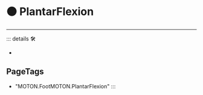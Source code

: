 # 🟠 <motor>PlantarFlexion</motor>

---

<!-- =================================================== -->
<!-- =================================================== -->
<!-- =================================================== -->
<!-- =================================================== -->
<!-- =================================================== -->
::: details 🛠

-

<h2>PageTags</h2>

- "MOTON.FootMOTON.PlantarFlexion"
:::
